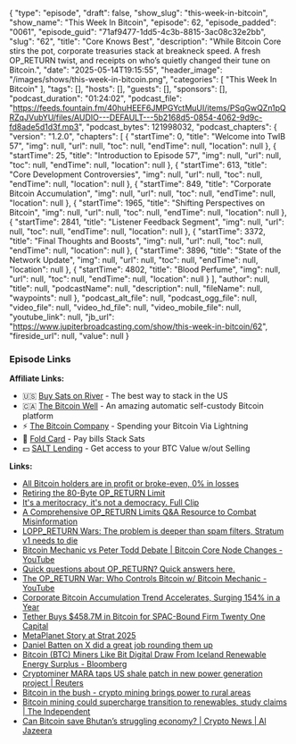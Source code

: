 {
  "type": "episode",
  "draft": false,
  "show_slug": "this-week-in-bitcoin",
  "show_name": "This Week In Bitcoin",
  "episode": 62,
  "episode_padded": "0061",
  "episode_guid": "71af9477-1dd5-4c3b-8815-3ac08c32e2bb",
  "slug": "62",
  "title": "Core Knows Best",
  "description": "While Bitcoin Core stirs the pot, corporate treasuries stack at breakneck speed. A fresh OP_RETURN twist, and receipts on who’s quietly changed their tune on Bitcoin.",
  "date": "2025-05-14T19:15:55",
  "header_image": "/images/shows/this-week-in-bitcoin.png",
  "categories": [
    "This Week In Bitcoin"
  ],
  "tags": [],
  "hosts": [],
  "guests": [],
  "sponsors": [],
  "podcast_duration": "01:24:02",
  "podcast_file": "https://feeds.fountain.fm/40huHEEF6JMPGYctMuUI/items/PSqGwQZn1pQRZqJVubYU/files/AUDIO---DEFAULT---5b2168d5-0854-4062-9d9c-fd8ade5d1d3f.mp3",
  "podcast_bytes": 121998032,
  "podcast_chapters": {
    "version": "1.2.0",
    "chapters": [
      {
        "startTime": 0,
        "title": "Welcome into TwIB 57",
        "img": null,
        "url": null,
        "toc": null,
        "endTime": null,
        "location": null
      },
      {
        "startTime": 25,
        "title": "Introduction to Episode 57",
        "img": null,
        "url": null,
        "toc": null,
        "endTime": null,
        "location": null
      },
      {
        "startTime": 613,
        "title": "Core Development Controversies",
        "img": null,
        "url": null,
        "toc": null,
        "endTime": null,
        "location": null
      },
      {
        "startTime": 849,
        "title": "Corporate Bitcoin Accumulation",
        "img": null,
        "url": null,
        "toc": null,
        "endTime": null,
        "location": null
      },
      {
        "startTime": 1965,
        "title": "Shifting Perspectives on Bitcoin",
        "img": null,
        "url": null,
        "toc": null,
        "endTime": null,
        "location": null
      },
      {
        "startTime": 2841,
        "title": "Listener Feedback Segment",
        "img": null,
        "url": null,
        "toc": null,
        "endTime": null,
        "location": null
      },
      {
        "startTime": 3372,
        "title": "Final Thoughts and Boosts",
        "img": null,
        "url": null,
        "toc": null,
        "endTime": null,
        "location": null
      },
      {
        "startTime": 3896,
        "title": "State of the Network Update",
        "img": null,
        "url": null,
        "toc": null,
        "endTime": null,
        "location": null
      },
      {
        "startTime": 4802,
        "title": "Blood Perfume",
        "img": null,
        "url": null,
        "toc": null,
        "endTime": null,
        "location": null
      }
    ],
    "author": null,
    "title": null,
    "podcastName": null,
    "description": null,
    "fileName": null,
    "waypoints": null
  },
  "podcast_alt_file": null,
  "podcast_ogg_file": null,
  "video_file": null,
  "video_hd_file": null,
  "video_mobile_file": null,
  "youtube_link": null,
  "jb_url": "https://www.jupiterbroadcasting.com/show/this-week-in-bitcoin/62",
  "fireside_url": null,
  "value": null
}


### Episode Links

**Affiliate Links:**

* 🇺🇸 [Buy Sats on River](https://partner.river.com/jupiter) \- The best way to stack in the US
* 🇨🇦 [The Bitcoin Well](https://www.bitcoinwell.com/jupiter) \- An amazing automatic self-custody Bitcoin platform
* ⚡ [The Bitcoin Company](https://app.thebitcoincompany.com/signup?ref=JUPITER) \- Spending your Bitcoin Via Lightning
* 🏦 [Fold Card](https://use.foldapp.com/r/XNHPXTFC) \- Pay bills Stack Sats
* 💵 [SALT Lending](https://borrower.saltlending.com/register?referralCode=GkPQdbqWG) \- Get access to your BTC Value w/out Selling

**Links:**

* [All Bitcoin holders are in profit or broke-even, 0% in losses](https://finbold.com/all-bitcoin-holders-are-in-profit-or-broke-even-0-in-losses/)
* [Retiring the 80-Byte OP_RETURN Limit](https://gist.github.com/instagibbs/c436110890ab25aa9997b13c2270d5ce)
* [It's a meritocracy, it's not a democracy. Full Clip](https://x.com/TFTC21/status/1920222171198337205)
* [A Comprehensive OP_RETURN Limits Q&A Resource to Combat Misinformation](https://stacker.news/items/978404)
* [LOPP_RETURN Wars: The problem is deeper than spam filters, Stratum v1 needs to die](https://europeanbitcoiners.com/lopp_return-wars-the-problem-is-deeper-than-spam-filters-stratum-v1-needs-to-die/)
* [Bitcoin Mechanic vs Peter Todd Debate | Bitcoin Core Node Changes - YouTube](https://www.youtube.com/watch?v=gbQvU-woY14)
* [Quick questions about OP_RETURN? Quick answers here.](https://stacker.news/items/971277)
* [The OP_RETURN War: Who Controls Bitcoin w/ Bitcoin Mechanic - YouTube](https://www.youtube.com/watch?v=FZ-nD9hSaeg)
* [Corporate Bitcoin Accumulation Trend Accelerates, Surging 154% in a Year](https://beincrypto.com/bitcoin-accumulation-grows-among-businesses/)
* [Tether Buys $458.7M in Bitcoin for SPAC-Bound Firm Twenty One Capital](https://defi-planet.com/2025/05/tether-buys-458-7m-in-bitcoin-for-spac-bound-firm-twenty-one-capital/)
* [MetaPlanet Story at Strat 2025](https://x.com/magsonthemoon/status/1919940421355995612)
* [Daniel Batten on X did a great job rounding them up](https://x.com/DSBatten/status/1921321493423698281)
* [Bitcoin (BTC) Miners Like Bit Digital Draw From Iceland Renewable Energy Surplus - Bloomberg](https://www.bloomberg.com/news/articles/2023-08-30/bitcoin-btc-miners-like-bit-digital-draw-from-iceland-s-renewable-energy-surplus)
* [Cryptominer MARA taps US shale patch in new power generation project | Reuters](https://www.reuters.com/technology/cryptominer-mara-taps-us-shale-patch-power-generation-new-pilot-program-2024-10-08/)
* [Bitcoin in the bush - crypto mining brings power to rural areas](https://www.bbc.com/news/articles/cly4xe373p4o)
* [Bitcoin mining could supercharge transition to renewables, study claims | The Independent](https://www.the-independent.com/tech/bitcoin-mining-solar-wind-renewable-energy-b2454666.html)
* [Can Bitcoin save Bhutan’s struggling economy? | Crypto News | Al Jazeera](https://www.aljazeera.com/economy/2025/4/14/bitcoin-king-why-is-bhutan-betting-on-crypto)
